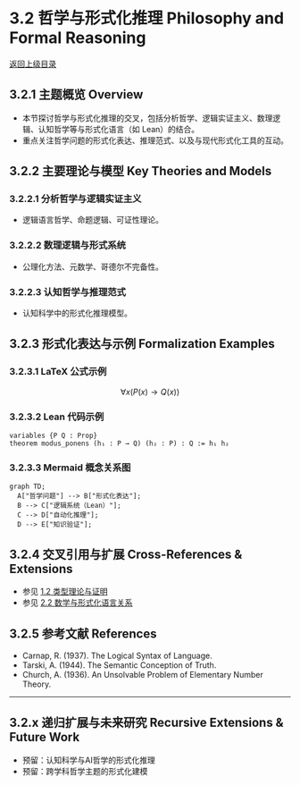 # 3.2 哲学与形式化推理 Philosophy and Formal Reasoning

[返回上级目录](../3-philosophy-and-scientific-principles/README.md)

## 3.2.1 主题概览 Overview

- 本节探讨哲学与形式化推理的交叉，包括分析哲学、逻辑实证主义、数理逻辑、认知哲学等与形式化语言（如 Lean）的结合。
- 重点关注哲学问题的形式化表达、推理范式、以及与现代形式化工具的互动。

## 3.2.2 主要理论与模型 Key Theories and Models

### 3.2.2.1 分析哲学与逻辑实证主义

- 逻辑语言哲学、命题逻辑、可证性理论。

### 3.2.2.2 数理逻辑与形式系统

- 公理化方法、元数学、哥德尔不完备性。

### 3.2.2.3 认知哲学与推理范式

- 认知科学中的形式化推理模型。

## 3.2.3 形式化表达与示例 Formalization Examples

### 3.2.3.1 LaTeX 公式示例

$$
\forall x (P(x) \rightarrow Q(x))
$$

### 3.2.3.2 Lean 代码示例

```lean
variables {P Q : Prop}
theorem modus_ponens (h₁ : P → Q) (h₂ : P) : Q := h₁ h₂
```

### 3.2.3.3 Mermaid 概念关系图

```mermaid
graph TD;
  A["哲学问题"] --> B["形式化表达"];
  B --> C["逻辑系统（Lean）"];
  C --> D["自动化推理"];
  D --> E["知识验证"];
```

## 3.2.4 交叉引用与扩展 Cross-References & Extensions

- 参见 [1.2 类型理论与证明](../../1-formal-theory/1.2-type-theory-and-proof/1.2.1-history-of-type-theory.md)
- 参见 [2.2 数学与形式化语言关系](../../2-mathematics-and-applications/2.2-mathematics-and-formal-language.md)

## 3.2.5 参考文献 References

- Carnap, R. (1937). The Logical Syntax of Language.
- Tarski, A. (1944). The Semantic Conception of Truth.
- Church, A. (1936). An Unsolvable Problem of Elementary Number Theory.

---

## 3.2.x 递归扩展与未来研究 Recursive Extensions & Future Work

- 预留：认知科学与AI哲学的形式化推理
- 预留：跨学科哲学主题的形式化建模
